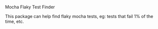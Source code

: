 Mocha Flaky Test Finder

This package can help find flaky mocha tests, eg: tests that fail 1% of the time, etc.